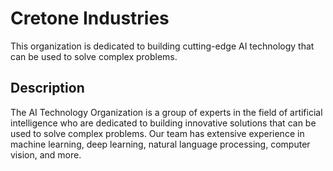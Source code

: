 # Cretone Industries
This organization is dedicated to building cutting-edge AI technology that can be used to solve complex problems.

## Description
The AI Technology Organization is a group of experts in the field of artificial intelligence who are dedicated to building innovative solutions that can be used to solve complex problems. Our team has extensive experience in machine learning, deep learning, natural language processing, computer vision, and more.
